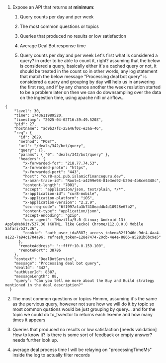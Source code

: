 1. Expose an API that returns at **minimum**:
   1. Query counts per day and per week
   2. The most common questions or topics
   3. Queries that produced no results or low satisfaction
   4. Average Deal Bot response time

   1. Query counts per day and per week
Let's first what is considered a query? in order to be able to count it, right?
assuming that the below is considered a query, basically either it's a cached query or not, it should be treated in the count so in other words, any log statement that match the below message "Processing deal bot query" is considered a query and grouping by day will help us in answering the first req, and if by any chance another the week reslution started to be a problem later on then we can do downsampling over the data on the ingestion time, using apache nifi or airflow...
```
{
    "level": 30,
    "time": 1743611989520,
    "timestamp": "2025-04-02T16:39:49.520Z",
    "pid": 27,
    "hostname": "ad9b37fc-25a46f0c-e3aa-46",
    "req": {
      "id": 2629,
      "method": "POST",
      "url": "/deals/342/bot/query",
      "query": {},
      "params": { "0": "deals/342/bot/query" },
      "headers": {
        "x-forwarded-for": "218.77.74.53",
        "x-forwarded-proto": "https",
        "x-forwarded-port": "443",
        "host": "cur8-api.pub.islamicfinanceguru.dev",
        "x-amzn-trace-id": "Root=1-a4299e98-81e3ed92-b294-4b8ce6348c",
        "content-length": "7001",
        "accept": "application/json, text/plain, */*",
        "x-application-id": "cur8-mobile",
        "x-application-platform": "iOS",
        "x-application-version": "2.2.9",
        "sec-req-code": "6f1997afa3b7418eaddb4d10928e67b2",
        "content-type": "application/json",
        "accept-encoding": "gzip",
        "user-agent": "Mozilla/5.0 (Linux; Android 13) AppleWebKit/537.36 (KHTML, like Gecko) Chrome/112.0.0.0 Mobile Safari/537.36",
        "cookie": "auth_user_id=8387; access_token=32f1946d-9dc4-4aa4-a122-7a94c1704a96; refresh_token=128e7474-20cb-4e4e-8866-a5281b6bc9e5"
      },
      "remoteAddress": "::ffff:10.0.159.100",
      "remotePort": 38786
    },
    "context": "DealBotService",
    "message": "Processing deal bot query",
    "dealId": "342",
    "authUserId": 8387,
    "messageLength": 88,
    "query": "Can you tell me more about the Buy and Build strategy mentioned in the deal description?"
  }

```

2. The most common questions or topics
Hmmm, assuming it's the same as the pervious query, however not sure how we will do it by topic
so most common qustions would be just grouping by query...
and for the topic we could do to_tsvector to returns each lexeme and how many times it appears


3. Queries that produced no results or low satisfaction [needs validation]
How to know it? is there is some sort of feedback or empty answer? needs further look up.


4. average deal process time
I will be relaying on "processingTimeMs" inside the log to actually filter records 